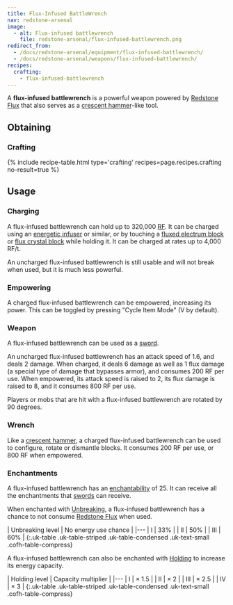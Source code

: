```yaml
---
title: Flux-Infused BattleWrench
nav: redstone-arsenal
image:
  - alt: Flux-infused battlewrench
    file: redstone-arsenal/flux-infused-battlewrench.png
redirect_from:
  - /docs/redstone-arsenal/equipment/flux-infused-battlewrench/
  - /docs/redstone-arsenal/weapons/flux-infused-battlewrench/
recipes:
  crafting:
    - flux-infused-battlewrench
---
```


A **flux-infused battlewrench** is a powerful weapon powered by [Redstone
Flux](/docs/redstone-flux/) that also serves as a [crescent
hammer](/docs/crescent-hammer/)-like tool.


Obtaining
---------

### Crafting
{% include recipe-table.html type='crafting' recipes=page.recipes.crafting no-result=true %}


Usage
-----

### Charging
A flux-infused battlewrench can hold up to 320,000 [RF](/docs/redstone-flux/).
It can be charged using an [energetic infuser](/docs/energetic-infuser/) or
similar, or by touching a [fluxed electrum block](/docs/fluxed-electrum-block/)
or [flux crystal block](/docs/flux-crystal-block) while holding it. It can be
charged at rates up to 4,000 RF/t.

An uncharged flux-infused battlewrench is still usable and will not break when
used, but it is much less powerful.

### Empowering
A charged flux-infused battlewrench can be empowered, increasing its power. This
can be toggled by pressing "Cycle Item Mode" (V by default).

### Weapon
A flux-infused battlewrench can be used as a
[sword](https://minecraft.gamepedia.com/Sword).

An uncharged flux-infused battlewrench has an attack speed of 1.6, and deals 2
damage. When charged, it deals 6 damage as well as 1 flux damage (a special type
of damage that bypasses armor), and consumes 200 RF per use. When empowered, its
attack speed is raised to 2, its flux damage is raised to 8, and it consumes 800
RF per use.

Players or mobs that are hit with a flux-infused battlewrench are rotated by 90
degrees.

### Wrench
Like a [crescent hammer](/docs/crescent-hammer/), a charged flux-infused
battlewrench can be used to configure, rotate or dismantle blocks. It consumes
200 RF per use, or 800 RF when empowered.

### Enchantments
A flux-infused battlewrench has an
[enchantability](https://minecraft.gamepedia.com/Enchantability) of 25. It can
receive all the enchantments that
[swords](https://minecraft.gamepedia.com/Sword) can receive.

When enchanted with [Unbreaking](https://minecraft.gamepedia.com/Unbreaking), a
flux-infused battlewrench has a chance to not consume [Redstone
Flux](/docs/redstone-flux/) when used.

| Unbreaking level | No energy use chance |
|---
| I | 33% |
| II | 50% |
| III | 60% |
{:.uk-table .uk-table-striped .uk-table-condensed .uk-text-small .cofh-table-compress}

A flux-infused battlewrench can also be enchanted with [Holding](/docs/holding/)
to increase its energy capacity.

| Holding level | Capacity multiplier |
|---
| I | × 1.5 |
| II | × 2 |
| III | × 2.5 |
| IV | × 3 |
{:.uk-table .uk-table-striped .uk-table-condensed .uk-text-small .cofh-table-compress}
